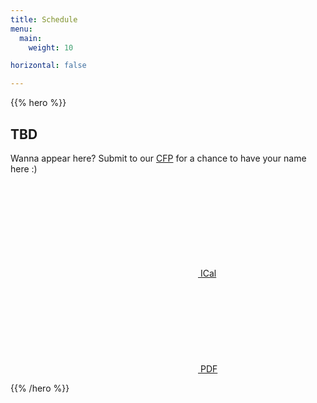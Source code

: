 ```yaml
---
title: Schedule
menu:
  main:
    weight: 10

horizontal: false

---
```


{{% hero %}}
## TBD
Wanna appear here?
Submit to our [CFP](https://2020.bsidestlv.com/blog/cfp/) for a chance to have your name here :)

<a class="btn primary btn-lg" href="/schedule/schedule.ics">
    <svg class="icon icon-calendar"><use xlink:href="#calendar"></use></svg> ICal
</a>

<a class="btn primary btn-lg" href="https://firebasestorage.googleapis.com/v0/b/devfesttoulouse-1f1dc.appspot.com/o/schedule-en.pdf?alt=media&token=fe0e605e-8d09-482c-9ac8-fea31197c1ab">
    <svg class="icon icon-pdf"><use xlink:href="#pdf"></use></svg> PDF
</a>

<!-- TODO: filter and search -->
{{% /hero %}}
